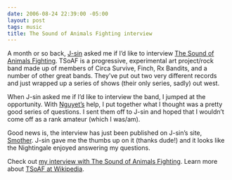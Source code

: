 ```yaml
---
date: 2006-08-24 22:39:00 -05:00
layout: post
tags: music
title: The Sound of Animals Fighting interview
---
```


A month or so back, [J-sin](http://flickr.com/photos/fistagon7/) asked me if I’d like to interview [The Sound of Animals Fighting](http://www.thesoundofanimalsfighting.com/). TSoAF is a progressive, experimental art project/rock band made up of members of Circa Survive, Finch, Rx Bandits, and a number of other great bands. They’ve put out two very different records and just wrapped up a series of shows (their only series, sadly) out west.

When J-sin asked me if I’d like to interview the band, I jumped at the opportunity. With [Nguyet’s](http://www.newwaydesign.com/) help, I put together what I thought was a pretty good series of questions. I sent them off to J-sin and hoped that I wouldn’t come off as a rank amateur (which I was/am).

Good news is, the interview has just been published on J-sin’s site, [Smother](http://www.smother.net/). J-sin gave me the thumbs up on it (thanks dude!) and it looks like the Nightingale enjoyed answering my questions.

Check out [my interview with The Sound of Animals Fighting](http://www.smother.net/interviews/the-sound-of-animals-fighting.php). Learn more about [TSoAF at Wikipedia](http://en.wikipedia.org/wiki/The_Sound_Of_Animals_Fighting).